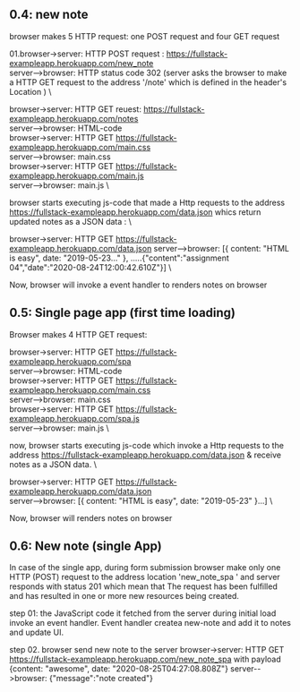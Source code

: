 
## 0.4: new note
browser makes 5 HTTP request: one POST request and four GET request

01.browser->server: HTTP POST request  : https://fullstack-exampleapp.herokuapp.com/new_note \
server-->browser: HTTP status code 302 (server asks the browser to make a HTTP GET request to the address '/note' which is defined in the header's Location ) \

browser->server: HTTP GET reuest: https://fullstack-exampleapp.herokuapp.com/notes \
server-->browser: HTML-code \
browser->server: HTTP GET https://fullstack-exampleapp.herokuapp.com/main.css \
server-->browser: main.css \
browser->server: HTTP GET https://fullstack-exampleapp.herokuapp.com/main.js \
server-->browser: main.js \

browser starts executing js-code that made a Http requests to the address https://fullstack-exampleapp.herokuapp.com/data.json whics return updated notes as a JSON data : \

browser->server: HTTP GET https://fullstack-exampleapp.herokuapp.com/data.json
server-->browser: [{ content: "HTML is easy", date: "2019-05-23..." }, .....{"content":"assignment 04","date":"2020-08-24T12:00:42.610Z"}] \

Now, browser will invoke a event handler to renders notes on browser


## 0.5: Single page app (first time loading)
Browser makes 4 HTTP GET request: 

browser->server: HTTP GET https://fullstack-exampleapp.herokuapp.com/spa \
server-->browser: HTML-code \
browser->server: HTTP GET https://fullstack-exampleapp.herokuapp.com/main.css \
server-->browser: main.css \
browser->server: HTTP GET https://fullstack-exampleapp.herokuapp.com/spa.js \
server-->browser: main.js \

now, browser starts executing js-code which invoke a Http requests to the address https://fullstack-exampleapp.herokuapp.com/data.json & receive notes as a JSON data. \

browser->server: HTTP GET https://fullstack-exampleapp.herokuapp.com/data.json \
server-->browser: [{ content: "HTML is easy", date: "2019-05-23" }...] \

Now, browser will renders notes on browser


## 0.6: New note (single App)

In case of the single app, during form submission browser make only one HTTP (POST) request to the address location 'new_note_spa ' and server responds with status 201 which mean that The request has been fulfilled and has resulted in one or more new resources being created.

 
step 01: the JavaScript code it fetched from the server during initial load invoke an event handler. Event handler createa  new-note and add it to notes and update UI.

step 02. browser send new note to the server
browser->server: HTTP GET https://fullstack-exampleapp.herokuapp.com/new_note_spa with payload {content: "awesome", date: "2020-08-25T04:27:08.808Z"}
server-->browser: {"message":"note created"}